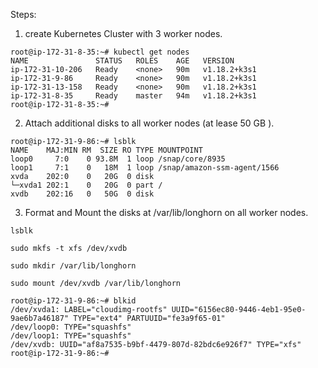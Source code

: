 Steps:
1. create Kubernetes Cluster with 3 worker nodes.

```
root@ip-172-31-8-35:~# kubectl get nodes
NAME               STATUS   ROLES    AGE   VERSION
ip-172-31-10-206   Ready    <none>   90m   v1.18.2+k3s1
ip-172-31-9-86     Ready    <none>   90m   v1.18.2+k3s1
ip-172-31-13-158   Ready    <none>   90m   v1.18.2+k3s1
ip-172-31-8-35     Ready    master   94m   v1.18.2+k3s1
root@ip-172-31-8-35:~#
```

2. Attach additional disks to all worker nodes (at lease 50 GB ).

```
root@ip-172-31-9-86:~# lsblk
NAME    MAJ:MIN RM  SIZE RO TYPE MOUNTPOINT
loop0     7:0    0 93.8M  1 loop /snap/core/8935
loop1     7:1    0   18M  1 loop /snap/amazon-ssm-agent/1566
xvda    202:0    0   20G  0 disk
└─xvda1 202:1    0   20G  0 part /
xvdb    202:16   0   50G  0 disk
```

3. Format and Mount the disks at /var/lib/longhorn on all worker nodes.
```
lsblk
```
```
sudo mkfs -t xfs /dev/xvdb
```
```
sudo mkdir /var/lib/longhorn
```
```
sudo mount /dev/xvdb /var/lib/longhorn
```
```
root@ip-172-31-9-86:~# blkid
/dev/xvda1: LABEL="cloudimg-rootfs" UUID="6156ec80-9446-4eb1-95e0-9ae6b7a46187" TYPE="ext4" PARTUUID="fe3a9f65-01"
/dev/loop0: TYPE="squashfs"
/dev/loop1: TYPE="squashfs"
/dev/xvdb: UUID="af8a7535-b9bf-4479-807d-82bdc6e926f7" TYPE="xfs"
root@ip-172-31-9-86:~#
```

